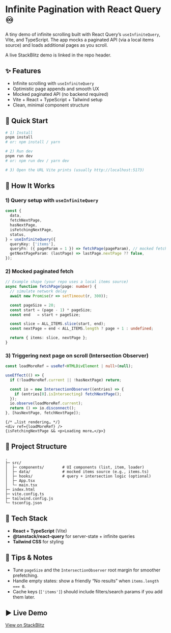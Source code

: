 # Infinite Pagination with React Query ♾️

A tiny demo of infinite scrolling built with React Query’s `useInfiniteQuery`, Vite, and TypeScript. The app mocks a paginated API (via a local items source) and loads additional pages as you scroll.

A live StackBlitz demo is linked in the repo header.

## ✨ Features
- Infinite scrolling with `useInfiniteQuery`
- Optimistic page appends and smooth UX
- Mocked paginated API (no backend required)
- Vite + React + TypeScript + Tailwind setup
- Clean, minimal component structure

## 🚀 Quick Start

```bash
# 1) Install
pnpm install
# or: npm install / yarn

# 2) Run dev
pnpm run dev
# or: npm run dev / yarn dev

# 3) Open the URL Vite prints (usually http://localhost:5173)
```

## 🧠 How It Works

### 1) Query setup with `useInfiniteQuery`
```ts
const {
  data,
  fetchNextPage,
  hasNextPage,
  isFetchingNextPage,
  status,
} = useInfiniteQuery({
  queryKey: ['items'],
  queryFn: ({ pageParam = 1 }) => fetchPage(pageParam), // mocked fetch
  getNextPageParam: (lastPage) => lastPage.nextPage ?? false,
});
```

### 2) Mocked paginated fetch
```ts
// Example shape (your repo uses a local items source)
async function fetchPage(page: number) {
  // simulate network delay
  await new Promise(r => setTimeout(r, 300));

  const pageSize = 20;
  const start = (page - 1) * pageSize;
  const end   = start + pageSize;

  const slice = ALL_ITEMS.slice(start, end);
  const nextPage = end < ALL_ITEMS.length ? page + 1 : undefined;

  return { items: slice, nextPage };
}
```

### 3) Triggering next page on scroll (Intersection Observer)
```ts
const loadMoreRef = useRef<HTMLDivElement | null>(null);

useEffect(() => {
  if (!loadMoreRef.current || !hasNextPage) return;

  const io = new IntersectionObserver((entries) => {
    if (entries[0].isIntersecting) fetchNextPage();
  });
  io.observe(loadMoreRef.current);
  return () => io.disconnect();
}, [hasNextPage, fetchNextPage]);
```

```tsx
{/* …list rendering… */}
<div ref={loadMoreRef} />
{isFetchingNextPage && <p>Loading more…</p>}
```

## 📂 Project Structure
```
.
├─ src/
│  ├─ components/        # UI components (list, item, loader)
│  ├─ data/              # mocked items source (e.g., items.ts)
│  ├─ hooks/             # query + intersection logic (optional)
│  ├─ App.tsx
│  └─ main.tsx
├─ index.html
├─ vite.config.ts
├─ tailwind.config.js
└─ tsconfig.json
```

## 🧩 Tech Stack
- **React + TypeScript** (Vite)
- **@tanstack/react-query** for server-state + infinite queries
- **Tailwind CSS** for styling

## 🧪 Tips & Notes
- Tune `pageSize` and the `IntersectionObserver` root margin for smoother prefetching.
- Handle empty states: show a friendly “No results” when `items.length === 0`.
- Cache keys (`['items']`) should include filters/search params if you add them later.

## ▶️ Live Demo
[View on StackBlitz](https://stackblitz.com/github/ragini-pandey-dev/infinite-pagination-react-query-poc?file=src%2FApp.tsx)
